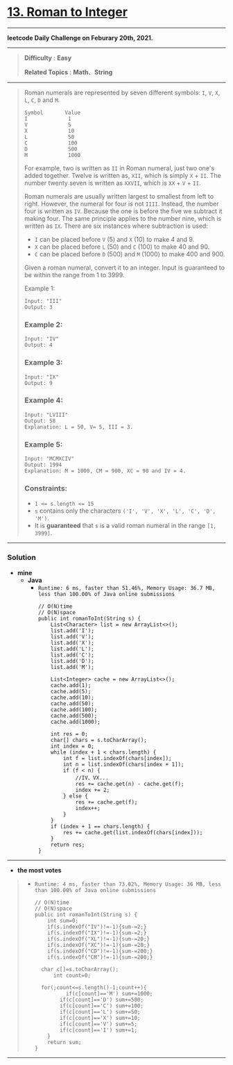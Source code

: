 # [13. Roman to Integer](https://leetcode.com/problems/roman-to-integer/)
---

**leetcode Daily Challenge on Feburary 20th, 2021.**

---

> **Difficulty** : **Easy**
>
> **Related Topics** : **Math**、**String**


---

> Roman numerals are represented by seven different symbols: `I`, `V`, `X`, `L`, `C`, `D` and `M`.
> ```
> Symbol       Value
> I             1
> V             5
> X             10
> L             50
> C             100
> D             500
> M             1000
> ```
> For example, two is written as `II` in Roman numeral, just two one's added together. Twelve is written as, `XII`, which is simply `X` + `II`. The number twenty seven is written as `XXVII`, which is `XX` + `V` + `II`.
>
> Roman numerals are usually written largest to smallest from left to right. However, the numeral for four is not `IIII`. Instead, the number four is written as `IV`. Because the one is before the five we subtract it making four. The same principle applies to the number nine, which is written as `IX`. There are six instances where subtraction is used:
>
> * `I` can be placed before `V` (5) and `X` (10) to make 4 and 9.
> * `X` can be placed before `L` (50) and `C` (100) to make 40 and 90.
> * `C` can be placed before `D` (500) and `M` (1000) to make 400 and 900.
>
> Given a roman numeral, convert it to an integer. Input is guaranteed to be within the range from 1 to 3999.
>
> Example 1:
> ```
> Input: "III"
> Output: 3
> ```
>
> ### Example 2:
> ```
> Input: "IV"
> Output: 4
> ```
>
> ### Example 3:
> ```
> Input: "IX"
> Output: 9
> ```
>
> ### Example 4:
> ```
> Input: "LVIII"
> Output: 58
> Explanation: L = 50, V= 5, III = 3.
> ```
>
> ### Example 5:
> ```
> Input: "MCMXCIV"
> Output: 1994
> Explanation: M = 1000, CM = 900, XC = 90 and IV = 4.
> ```
>
> ### Constraints:
> * `1 <= s.length <= 15`
> * `s` contains only the characters `('I', 'V', 'X', 'L', 'C', 'D', 'M')`.
> * It is **guaranteed** that `s` is a valid roman numeral in the range `[1, 3999]`.

---

### Solution
* **mine**
  * **Java**
    * `Runtime: 6 ms, faster than 51.46%, Memory Usage: 36.7 MB, less than 100.00% of Java online submissions`
      ```
      // O(N)time
      // O(N)space
      public int romanToInt(String s) {
          List<Character> list = new ArrayList<>();
          list.add('I');
          list.add('V');
          list.add('X');
          list.add('L');
          list.add('C');
          list.add('D');
          list.add('M');

          List<Integer> cache = new ArrayList<>();
          cache.add(1);
          cache.add(5);
          cache.add(10);
          cache.add(50);
          cache.add(100);
          cache.add(500);
          cache.add(1000);

          int res = 0;
          char[] chars = s.toCharArray();
          int index = 0;
          while (index + 1 < chars.length) {
              int f = list.indexOf(chars[index]);
              int n = list.indexOf(chars[index + 1]);
              if (f < n) {
                  //IV、VX...
                  res += cache.get(n) - cache.get(f);
                  index += 2;
              } else {
                  res += cache.get(f);
                  index++;
              }
          }
          if (index + 1 == chars.length) {
              res += cache.get(list.indexOf(chars[index]));
          }
          return res;
      }
      ```

---

* **the most votes**
>  * `Runtime: 4 ms, faster than 73.02%, Memory Usage: 36 MB, less than 100.00% of Java online submissions`
>    ```
>    // O(N)time
>    // O(N)space
>    public int romanToInt(String s) {
>        int sum=0;
>        if(s.indexOf("IV")!=-1){sum-=2;}
>        if(s.indexOf("IX")!=-1){sum-=2;}
>        if(s.indexOf("XL")!=-1){sum-=20;}
>        if(s.indexOf("XC")!=-1){sum-=20;}
>        if(s.indexOf("CD")!=-1){sum-=200;}
>        if(s.indexOf("CM")!=-1){sum-=200;}
>
>      char c[]=s.toCharArray();
>          int count=0;
>
>      for(;count<=s.length()-1;count++){
>              if(c[count]=='M') sum+=1000;
>            if(c[count]=='D') sum+=500;
>            if(c[count]=='C') sum+=100;
>            if(c[count]=='L') sum+=50;
>            if(c[count]=='X') sum+=10;
>            if(c[count]=='V') sum+=5;
>            if(c[count]=='I') sum+=1;
>        }
>        return sum;
>    }
>    ```

---








